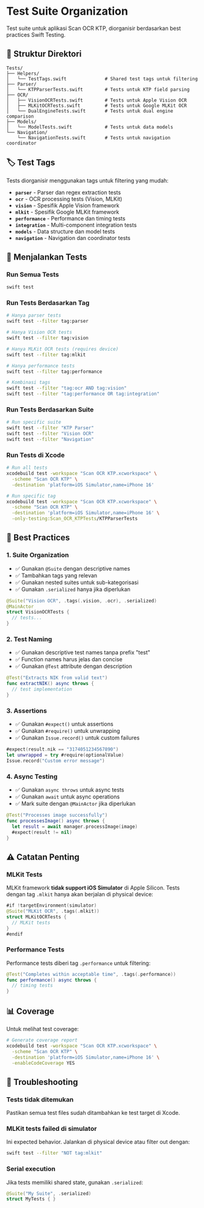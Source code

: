 # Test Suite Organization

Test suite untuk aplikasi Scan OCR KTP, diorganisir berdasarkan best practices Swift Testing.

## 📁 Struktur Direktori

```
Tests/
├── Helpers/
│   └── TestTags.swift              # Shared test tags untuk filtering
├── Parser/
│   └── KTPParserTests.swift        # Tests untuk KTP field parsing
├── OCR/
│   ├── VisionOCRTests.swift        # Tests untuk Apple Vision OCR
│   ├── MLKitOCRTests.swift         # Tests untuk Google MLKit OCR
│   └── DualEngineTests.swift       # Tests untuk dual engine comparison
├── Models/
│   └── ModelTests.swift            # Tests untuk data models
└── Navigation/
    └── NavigationTests.swift       # Tests untuk navigation coordinator
```

## 🏷️ Test Tags

Tests diorganisir menggunakan tags untuk filtering yang mudah:

- **`parser`** - Parser dan regex extraction tests
- **`ocr`** - OCR processing tests (Vision, MLKit)
- **`vision`** - Spesifik Apple Vision framework
- **`mlkit`** - Spesifik Google MLKit framework
- **`performance`** - Performance dan timing tests
- **`integration`** - Multi-component integration tests
- **`models`** - Data structure dan model tests
- **`navigation`** - Navigation dan coordinator tests

## 🚀 Menjalankan Tests

### Run Semua Tests
```bash
swift test
```

### Run Tests Berdasarkan Tag
```bash
# Hanya parser tests
swift test --filter tag:parser

# Hanya Vision OCR tests
swift test --filter tag:vision

# Hanya MLKit OCR tests (requires device)
swift test --filter tag:mlkit

# Hanya performance tests
swift test --filter tag:performance

# Kombinasi tags
swift test --filter "tag:ocr AND tag:vision"
swift test --filter "tag:performance OR tag:integration"
```

### Run Tests Berdasarkan Suite
```bash
# Run specific suite
swift test --filter "KTP Parser"
swift test --filter "Vision OCR"
swift test --filter "Navigation"
```

### Run Tests di Xcode
```bash
# Run all tests
xcodebuild test -workspace "Scan OCR KTP.xcworkspace" \
  -scheme "Scan OCR KTP" \
  -destination 'platform=iOS Simulator,name=iPhone 16'

# Run specific tag
xcodebuild test -workspace "Scan OCR KTP.xcworkspace" \
  -scheme "Scan OCR KTP" \
  -destination 'platform=iOS Simulator,name=iPhone 16' \
  -only-testing:Scan_OCR_KTPTests/KTPParserTests
```

## 📝 Best Practices

### 1. Suite Organization
- ✅ Gunakan `@Suite` dengan descriptive names
- ✅ Tambahkan tags yang relevan
- ✅ Gunakan nested suites untuk sub-kategorisasi
- ✅ Gunakan `.serialized` hanya jika diperlukan

```swift
@Suite("Vision OCR", .tags(.vision, .ocr), .serialized)
@MainActor
struct VisionOCRTests {
  // tests...
}
```

### 2. Test Naming
- ✅ Gunakan descriptive test names tanpa prefix "test"
- ✅ Function names harus jelas dan concise
- ✅ Gunakan `@Test` attribute dengan description

```swift
@Test("Extracts NIK from valid text")
func extractNIK() async throws {
  // test implementation
}
```

### 3. Assertions
- ✅ Gunakan `#expect()` untuk assertions
- ✅ Gunakan `#require()` untuk unwrapping
- ✅ Gunakan `Issue.record()` untuk custom failures

```swift
#expect(result.nik == "3174051234567890")
let unwrapped = try #require(optionalValue)
Issue.record("Custom error message")
```

### 4. Async Testing
- ✅ Gunakan `async throws` untuk async tests
- ✅ Gunakan `await` untuk async operations
- ✅ Mark suite dengan `@MainActor` jika diperlukan

```swift
@Test("Processes image successfully")
func processesImage() async throws {
  let result = await manager.processImage(image)
  #expect(result != nil)
}
```

## ⚠️ Catatan Penting

### MLKit Tests
MLKit framework **tidak support iOS Simulator** di Apple Silicon. Tests dengan tag `.mlkit` hanya akan berjalan di physical device:

```swift
#if !targetEnvironment(simulator)
@Suite("MLKit OCR", .tags(.mlkit))
struct MLKitOCRTests {
  // MLKit tests
}
#endif
```

### Performance Tests
Performance tests diberi tag `.performance` untuk filtering:

```swift
@Test("Completes within acceptable time", .tags(.performance))
func performance() async throws {
  // timing tests
}
```

## 📊 Coverage

Untuk melihat test coverage:

```bash
# Generate coverage report
xcodebuild test -workspace "Scan OCR KTP.xcworkspace" \
  -scheme "Scan OCR KTP" \
  -destination 'platform=iOS Simulator,name=iPhone 16' \
  -enableCodeCoverage YES
```

## 🔧 Troubleshooting

### Tests tidak ditemukan
Pastikan semua test files sudah ditambahkan ke test target di Xcode.

### MLKit tests failed di simulator
Ini expected behavior. Jalankan di physical device atau filter out dengan:
```bash
swift test --filter "NOT tag:mlkit"
```

### Serial execution
Jika tests memiliki shared state, gunakan `.serialized`:
```swift
@Suite("My Suite", .serialized)
struct MyTests { }
```
